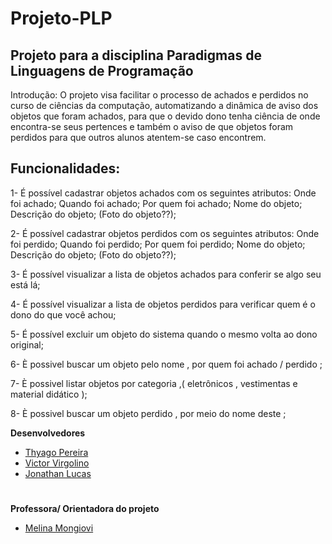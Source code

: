 # Projeto-PLP
## Projeto para a disciplina Paradigmas de Linguagens de Programação

Introdução: O projeto visa facilitar o processo de achados e perdidos no curso de ciências da computação, automatizando a dinâmica de aviso dos objetos que foram achados, para que o devido dono tenha ciência de onde encontra-se seus pertences e também o aviso de que objetos foram perdidos para que outros alunos atentem-se caso encontrem. 

## Funcionalidades:
 1- É possível cadastrar objetos achados com os seguintes atributos: Onde foi achado; Quando foi achado; Por quem foi achado; Nome do objeto; Descrição do objeto; (Foto do objeto??);

2- É possível cadastrar objetos perdidos com os seguintes atributos: Onde foi perdido; Quando foi perdido; Por quem foi  perdido; Nome do objeto; Descrição do objeto; (Foto do objeto??);

3- É possível visualizar a lista de objetos achados para conferir se algo seu está lá;

4- É possível visualizar a lista de objetos perdidos para verificar quem é o dono do que você achou;

5- É possível excluir um objeto do sistema quando o mesmo volta ao dono original;

6- È possivel buscar um objeto pelo nome , por quem foi achado / perdido ;

7- È possivel listar objetos por categoria ,( eletrônicos , vestimentas e material  didático );

8- È possivel buscar um objeto perdido , por meio do nome deste ;

__Desenvolvedores__

- [Thyago Pereira](https://github.com/thyagopereira)
- [Victor Virgolino](https://github.com/VictorVirgolino)
- [Jonathan Lucas](https://github.com/jonathanlucas1489)
#


__Professora/ Orientadora do projeto__
- [Melina Mongiovi](https://github.com/melmongiovi)
